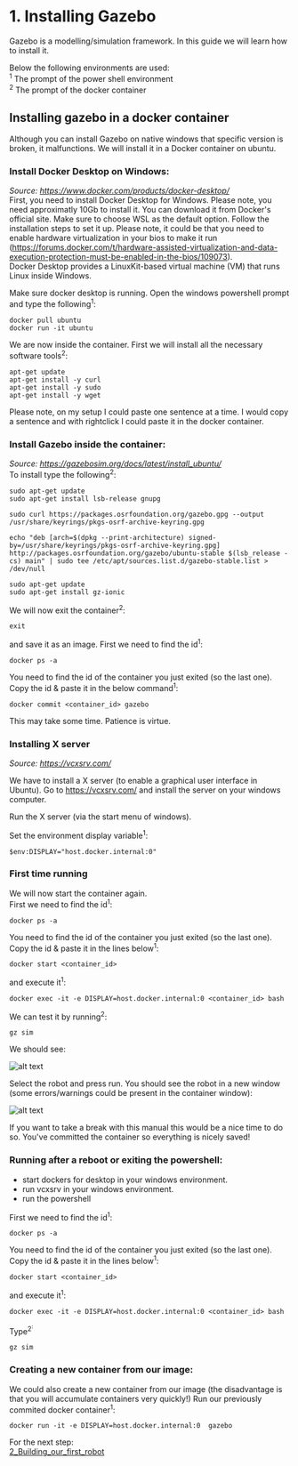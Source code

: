 # 1. Installing Gazebo
Gazebo is a modelling/simulation framework. In this guide we will learn how to install it. 

Below the following environments are used:<br>
<sup>1</sup> The prompt of the power shell environment<br>
<sup>2</sup> The prompt of the docker container<br>

## Installing gazebo in a docker container
Although you can install Gazebo on native windows that specific version is broken, it malfunctions. We will install it in a Docker container on ubuntu. 

### Install Docker Desktop on Windows:
*Source: https://www.docker.com/products/docker-desktop/<br>*
First, you need to install Docker Desktop for Windows. Please note, you need approximatly 10Gb to install it. You can download it from Docker's official site.
Make sure to choose WSL as the default option. Follow the installation steps to set it up. Please note, it could be that you need to enable hardware virtualization in your bios to make it run (https://forums.docker.com/t/hardware-assisted-virtualization-and-data-execution-protection-must-be-enabled-in-the-bios/109073).   
Docker Desktop provides a LinuxKit-based virtual machine (VM) that runs Linux inside Windows. 

Make sure docker desktop is running. 
Open the windows powershell prompt and type the following<sup>1</sup>:

~~~
docker pull ubuntu
docker run -it ubuntu
~~~
We are now inside the container. First we will install all the necessary software tools<sup>2</sup>:
~~~
apt-get update
apt-get install -y curl
apt-get install -y sudo
apt-get install -y wget
~~~
Please note, on my setup I could paste one sentence at a time. I would copy a sentence and with rightclick I could paste it in the docker container.

### Install Gazebo inside the container:
*Source: https://gazebosim.org/docs/latest/install_ubuntu/<br>*
To install type the following<sup>2</sup>:
~~~
sudo apt-get update
sudo apt-get install lsb-release gnupg

sudo curl https://packages.osrfoundation.org/gazebo.gpg --output /usr/share/keyrings/pkgs-osrf-archive-keyring.gpg

echo "deb [arch=$(dpkg --print-architecture) signed-by=/usr/share/keyrings/pkgs-osrf-archive-keyring.gpg] http://packages.osrfoundation.org/gazebo/ubuntu-stable $(lsb_release -cs) main" | sudo tee /etc/apt/sources.list.d/gazebo-stable.list > /dev/null

sudo apt-get update
sudo apt-get install gz-ionic
~~~~
We will now exit the container<sup>2</sup>:
~~~
exit
~~~
and save it as an image. First we need to  find the id<sup>1</sup>:
~~~
docker ps -a
~~~
You need to find the id of the container you just exited (so the last one).<br>
Copy the id & paste it in the below command<sup>1</sup>:
~~~
docker commit <container_id> gazebo
~~~
This may take some time. Patience is virtue.

### Installing X server
*Source:  https://vcxsrv.com/*

We have to install a X server (to enable a graphical user interface in Ubuntu). Go to https://vcxsrv.com/ and install the server on your windows computer. 

Run the X server (via the start menu of windows).

Set the environment display variable<sup>1</sup>:
~~~
$env:DISPLAY="host.docker.internal:0"
~~~

### First time running

We will now start the container again.  
First we need to  find the id<sup>1</sup>:
~~~
docker ps -a
~~~
You need to find the id of the container you just exited (so the last one).<br>
Copy the id & paste it in the lines below<sup>1</sup>:
~~~
docker start <container_id>
~~~
and execute it<sup>1</sup>:
~~~
docker exec -it -e DISPLAY=host.docker.internal:0 <container_id> bash
~~~

We can test it by running<sup>2</sup>:
~~~
gz sim
~~~
We should see:

![alt text](images/image-4.png)

Select the robot and press run. You should see the robot in a new window (some errors/warnings could be present in the container window):

![alt text](images/image-5.png)

If you want to take a break with this manual this would be a nice time to do so. You've committed the container so everything is nicely saved! 

### Running after a reboot or exiting the powershell:

- start dockers for desktop in your windows environment.
- run vcxsrv in your windows environment.
- run the powershell

First we need to  find the id<sup>1</sup>:
~~~
docker ps -a
~~~
You need to find the id of the container you just exited (so the last one).<br>
Copy the id & paste it in the lines below<sup>1</sup>:
~~~
docker start <container_id>
~~~
and execute it<sup>1</sup>:
~~~
docker exec -it -e DISPLAY=host.docker.internal:0 <container_id> bash
~~~

Type<sup>2<sup>:
~~~
gz sim
~~~

### Creating a new container from our image:
We could also create a new container from our image (the disadvantage is that you will accumulate containers very quickly!)
Run our previously commited docker container<sup>1</sup>:
~~~
docker run -it -e DISPLAY=host.docker.internal:0  gazebo
~~~


For the next step:  
[2_Building_our_first_robot](./2_Building_our_first_robot.md)